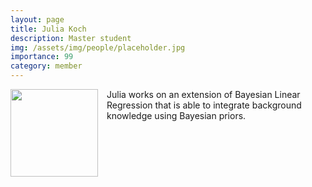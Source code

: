 ```yaml
---
layout: page
title: Julia Koch
description: Master student
img: /assets/img/people/placeholder.jpg
importance: 99
category: member
---
```


<img src="{{ page.img }}" style="float: left; width: 10em; padding-right: 1em; padding-bottom: 1em"/>

Julia works on an extension of Bayesian Linear Regression that is able to integrate background knowledge using Bayesian priors.